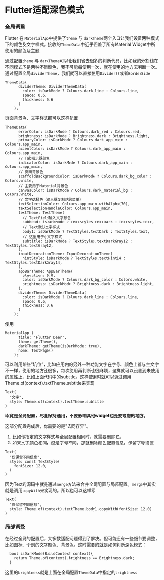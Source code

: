 # Flutter适配深色模式

### 全局调整
Flutter 在 `MaterialApp`中提供了`theme` 与 `darkTheme`两个入口让我们设置两种模式下的颜色及文字样式。接收的`ThemeData`中近乎涵盖了所有Material Widget中所使用的颜色及主题

通过配置`theme` 与 `darkTheme`可以让我们省去很多的判断代码，比如我的分割线在不同模式下是两种不同颜色，我不可能每使用一次，就在使用的地方去判断一次。通过配置全局`dividerTheme`，我们就可以直接使用`Divider()`或者`BorderSide`

```
ThemeData(
      dividerTheme: DividerThemeData(
        color: isDarkMode ? Colours.dark_line : Colours.line,
        space: 0.6,
        thickness: 0.6
      )
    );
```
页面背景色、文字样式都可以这样配置

```
ThemeData(
      errorColor: isDarkMode ? Colours.dark_red : Colours.red,
      brightness: isDarkMode ? Brightness.dark : Brightness.light,
      primaryColor: isDarkMode ? Colours.dark_app_main : Colours.app_main,
      accentColor: isDarkMode ? Colours.dark_app_main : Colours.app_main,
      // Tab指示器颜色
      indicatorColor: isDarkMode ? Colours.dark_app_main : Colours.app_main,
      // 页面背景色
      scaffoldBackgroundColor: isDarkMode ? Colours.dark_bg_color : Colors.white,
      // 主要用于Material背景色
      canvasColor: isDarkMode ? Colours.dark_material_bg : Colors.white,
      // 文字选择色（输入框复制粘贴菜单）
      textSelectionColor: Colours.app_main.withAlpha(70),
      textSelectionHandleColor: Colours.app_main,
      textTheme: TextTheme(
        // TextField输入文字颜色
        subhead: isDarkMode ? TextStyles.textDark : TextStyles.text,
        // Text默认文字样式
        body1: isDarkMode ? TextStyles.textDark : TextStyles.text,
        // 这里用于小文字样式
        subtitle: isDarkMode ? TextStyles.textDarkGray12 : TextStyles.textGray12,
      ),
      inputDecorationTheme: InputDecorationTheme(
        hintStyle: isDarkMode ? TextStyles.textHint14 : TextStyles.textDarkGray14,
      ),
      appBarTheme: AppBarTheme(
        elevation: 0.0,
        color: isDarkMode ? Colours.dark_bg_color : Colors.white,
        brightness: isDarkMode ? Brightness.dark : Brightness.light,
      ),
      dividerTheme: DividerThemeData(
        color: isDarkMode ? Colours.dark_line : Colours.line,
        space: 0.6,
        thickness: 0.6
      )
    );
```
使用

```
MaterialApp (
      title: 'Flutter Deer',
      theme: getTheme(),
      darkTheme: getTheme(isDarkMode: true),
      home: TestPage()
    );            
```

可以利用某些“坑位”，比如应用内的另外一种功能文字在字号、颜色上都与主文字不一样，使用的地方还很多，每次使用再判断也很麻烦，这样就可以设置到未使用的属性上，比如上面代码中的subtitle。这样使用时就可以通过调用Theme.of(context).textTheme.subtitle来实现

```
Text(
  "文字", 
  style: Theme.of(context).textTheme.subtitle
)
```
**毕竟是全局配置，尽量保持通用，不要影响其他widget也是要考虑的地方。**

这部分配置完成后，你需要的是"去同存异"。
1.  比如你指定的文字样式与全局配置相同时，就需要删除它。
1.  如果文字颜色相同，但是字号不同。那就删除颜色配置信息，保留字号设置

```
Text(
  "仅保留不同信息",
  style: const TextStyle(
    fontSize: 12.0,
  )
)
```
因为Text的源码中就是通过`merge`方法来合并全局配置与局部配置。`merge`中其实就是调用`copyWith`来实现的。所以也可以这样写

```
Text(
  "仅保留不同信息",
  style: Theme.of(context).textTheme.body1.copyWith(fontSize: 12.0)
)
```

### 局部调整
在经过全局的配置后，大多数适配问题得到了解决。但可能还有一些细节要调整，比如图标、个别的文字颜色、背景色。这时需要的就是如何判断深色模式：

```
  bool isDarkMode(BuildContext context){
    return Theme.of(context).brightness == Brightness.dark;
  }
```
这里的`brightness`就是上面在全局配置`ThemeData`中指定的`brightness`
